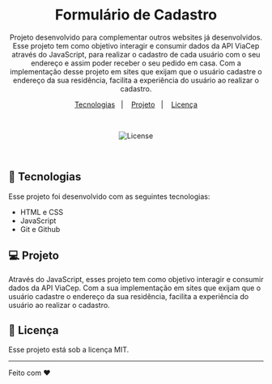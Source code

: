 <h1 align="center"> Formulário de Cadastro </h1>

<p align="center">
Projeto desenvolvido para complementar outros websites já desenvolvidos. Esse projeto tem como objetivo interagir e consumir dados da API ViaCep através do JavaScript, para realizar o cadastro de cada usuário com o seu endereço e assim poder receber o seu pedido em casa. Com a implementação desse projeto em sites que exijam que o usuário cadastre o endereço da sua residência, facilita a experiência do usuário ao realizar o cadastro.

<p align="center">
  <a href="#-tecnologias">Tecnologias</a>&nbsp;&nbsp;&nbsp;|&nbsp;&nbsp;&nbsp;
  <a href="https://0xguioliveira.github.io/formulario-de-cadastro-js/">Projeto</a>&nbsp;&nbsp;&nbsp;|&nbsp;&nbsp;&nbsp;
  <a href="#memo-licença">Licença</a>
</p>

<br>

<p align="center">
  <img alt="License" src="https://img.shields.io/static/v1?label=license&message=MIT&color=49AA26&labelColor=000000">
</p>

<br>

## 🚀 Tecnologias

Esse projeto foi desenvolvido com as seguintes tecnologias:

- HTML e CSS
- JavaScript
- Git e Github

## 💻 Projeto

 Através do JavaScript, esses projeto tem como objetivo interagir e consumir dados da API ViaCep. Com a sua implementação em sites que exijam que o usuário cadastre o endereço da sua residência, facilita a experiência do usuário ao realizar o cadastro.


## :memo: Licença

Esse projeto está sob a licença MIT.

---

Feito com ♥
